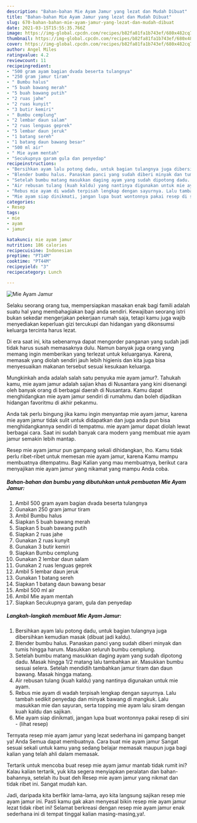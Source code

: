 ```yaml
---
description: "Bahan-bahan Mie Ayam Jamur yang lezat dan Mudah Dibuat"
title: "Bahan-bahan Mie Ayam Jamur yang lezat dan Mudah Dibuat"
slug: 670-bahan-bahan-mie-ayam-jamur-yang-lezat-dan-mudah-dibuat
date: 2021-03-15T15:55:35.766Z
image: https://img-global.cpcdn.com/recipes/b82fa81fa1b743ef/680x482cq70/mie-ayam-jamur-foto-resep-utama.jpg
thumbnail: https://img-global.cpcdn.com/recipes/b82fa81fa1b743ef/680x482cq70/mie-ayam-jamur-foto-resep-utama.jpg
cover: https://img-global.cpcdn.com/recipes/b82fa81fa1b743ef/680x482cq70/mie-ayam-jamur-foto-resep-utama.jpg
author: Angel Miles
ratingvalue: 4.2
reviewcount: 11
recipeingredient:
- "500 gram ayam bagian dvada beserta tulangnya"
- "250 gram jamur tiram"
- " Bumbu halus"
- "5 buah bawang merah"
- "5 buah bawang putih"
- "2 ruas jahe"
- "2 ruas kunyit"
- "3 butir kemiri"
- " Bumbu cemplung"
- "2 lembar daun salam"
- "2 ruas lenguas geprek"
- "5 lembar daun jeruk"
- "1 batang sereh"
- "1 batang daun bawang besar"
- "500 ml air"
- " Mie ayam mentah"
- "Secukupnya garam gula dan penyedap"
recipeinstructions:
- "Bersihkan ayam lalu potong dadu, untuk bagian tulangnya juga dibersihkan kemudian masak (dibuat jadi kaldu)."
- "Blender bumbu halus. Panaskan panci yang sudah diberi minyak dan tumis hingga harum. Masukkan seluruh bumbu cemplung."
- "Setelah bumbu matang masukkan daging ayam yang sudah dipotong dadu. Masak hingga 1/2 matang lalu tambahkan air. Masukkan bumbu sesuai selera. Setelah mendidih tambahkan jamur tiram dan daun bawang. Masak hingga matang."
- "Air rebusan tulang (kuah kaldu) yang nantinya digunakan untuk mie ayam."
- "Rebus mie ayam di wadah terpisah lengkap dengan sayurnya. Lalu tambah sedikit penyedap dan minyak bawang di mangkuk. Lalu masukkan mie dan sayuran, serta topping mie ayam lalu siram dengan kuah kaldu dan sajikan."
- "Mie ayam siap dinikmati, jangan lupa buat wontonnya pakai resep di sini           (lihat resep)"
categories:
- Resep
tags:
- mie
- ayam
- jamur

katakunci: mie ayam jamur 
nutrition: 186 calories
recipecuisine: Indonesian
preptime: "PT14M"
cooktime: "PT44M"
recipeyield: "3"
recipecategory: Lunch

---
```



![Mie Ayam Jamur](https://img-global.cpcdn.com/recipes/b82fa81fa1b743ef/680x482cq70/mie-ayam-jamur-foto-resep-utama.jpg)

Selaku seorang orang tua, mempersiapkan masakan enak bagi famili adalah suatu hal yang membahagiakan bagi anda sendiri. Kewajiban seorang istri bukan sekedar mengerjakan pekerjaan rumah saja, tetapi kamu juga wajib menyediakan keperluan gizi tercukupi dan hidangan yang dikonsumsi keluarga tercinta harus lezat.

Di era  saat ini, kita sebenarnya dapat mengorder panganan yang sudah jadi tidak harus susah memasaknya dulu. Namun banyak juga orang yang memang ingin memberikan yang terlezat untuk keluarganya. Karena, memasak yang diolah sendiri jauh lebih higienis dan kita juga bisa menyesuaikan makanan tersebut sesuai kesukaan keluarga. 



Mungkinkah anda adalah salah satu penyuka mie ayam jamur?. Tahukah kamu, mie ayam jamur adalah sajian khas di Nusantara yang kini disenangi oleh banyak orang di berbagai daerah di Nusantara. Kamu dapat menghidangkan mie ayam jamur sendiri di rumahmu dan boleh dijadikan hidangan favoritmu di akhir pekanmu.

Anda tak perlu bingung jika kamu ingin menyantap mie ayam jamur, karena mie ayam jamur tidak sulit untuk didapatkan dan juga anda pun bisa menghidangkannya sendiri di tempatmu. mie ayam jamur dapat diolah lewat berbagai cara. Saat ini sudah banyak cara modern yang membuat mie ayam jamur semakin lebih mantap.

Resep mie ayam jamur pun gampang sekali dihidangkan, lho. Kamu tidak perlu ribet-ribet untuk memesan mie ayam jamur, karena Kamu mampu membuatnya ditempatmu. Bagi Kalian yang mau membuatnya, berikut cara menyajikan mie ayam jamur yang nikamat yang mampu Anda coba.

<!--inarticleads1-->

##### Bahan-bahan dan bumbu yang dibutuhkan untuk pembuatan Mie Ayam Jamur:

1. Ambil 500 gram ayam bagian dvada beserta tulangnya
1. Gunakan 250 gram jamur tiram
1. Ambil  Bumbu halus
1. Siapkan 5 buah bawang merah
1. Siapkan 5 buah bawang putih
1. Siapkan 2 ruas jahe
1. Gunakan 2 ruas kunyit
1. Gunakan 3 butir kemiri
1. Siapkan  Bumbu cemplung
1. Gunakan 2 lembar daun salam
1. Gunakan 2 ruas lenguas geprek
1. Ambil 5 lembar daun jeruk
1. Gunakan 1 batang sereh
1. Siapkan 1 batang daun bawang besar
1. Ambil 500 ml air
1. Ambil  Mie ayam mentah
1. Siapkan Secukupnya garam, gula dan penyedap




<!--inarticleads2-->

##### Langkah-langkah membuat Mie Ayam Jamur:

1. Bersihkan ayam lalu potong dadu, untuk bagian tulangnya juga dibersihkan kemudian masak (dibuat jadi kaldu).
1. Blender bumbu halus. Panaskan panci yang sudah diberi minyak dan tumis hingga harum. Masukkan seluruh bumbu cemplung.
1. Setelah bumbu matang masukkan daging ayam yang sudah dipotong dadu. Masak hingga 1/2 matang lalu tambahkan air. Masukkan bumbu sesuai selera. Setelah mendidih tambahkan jamur tiram dan daun bawang. Masak hingga matang.
1. Air rebusan tulang (kuah kaldu) yang nantinya digunakan untuk mie ayam.
1. Rebus mie ayam di wadah terpisah lengkap dengan sayurnya. Lalu tambah sedikit penyedap dan minyak bawang di mangkuk. Lalu masukkan mie dan sayuran, serta topping mie ayam lalu siram dengan kuah kaldu dan sajikan.
1. Mie ayam siap dinikmati, jangan lupa buat wontonnya pakai resep di sini -           (lihat resep)




Ternyata resep mie ayam jamur yang lezat sederhana ini gampang banget ya! Anda Semua dapat membuatnya. Cara buat mie ayam jamur Sangat sesuai sekali untuk kamu yang sedang belajar memasak maupun juga bagi kalian yang telah ahli dalam memasak.

Tertarik untuk mencoba buat resep mie ayam jamur mantab tidak rumit ini? Kalau kalian tertarik, yuk kita segera menyiapkan peralatan dan bahan-bahannya, setelah itu buat deh Resep mie ayam jamur yang nikmat dan tidak ribet ini. Sangat mudah kan. 

Jadi, daripada kita berfikir lama-lama, ayo kita langsung sajikan resep mie ayam jamur ini. Pasti kamu gak akan menyesal bikin resep mie ayam jamur lezat tidak ribet ini! Selamat berkreasi dengan resep mie ayam jamur enak sederhana ini di tempat tinggal kalian masing-masing,ya!.

